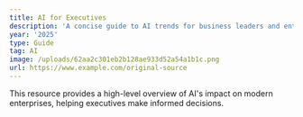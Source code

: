 ```yaml
---
title: AI for Executives
description: 'A concise guide to AI trends for business leaders and entrepreneurs '
year: '2025'
type: Guide
tag: AI
image: /uploads/62aa2c301eb2b128ae933d52a54a1b1c.png
url: https://www.example.com/original-source
---
```

This resource provides a high-level overview of AI's impact on modern enterprises, helping executives make informed decisions.